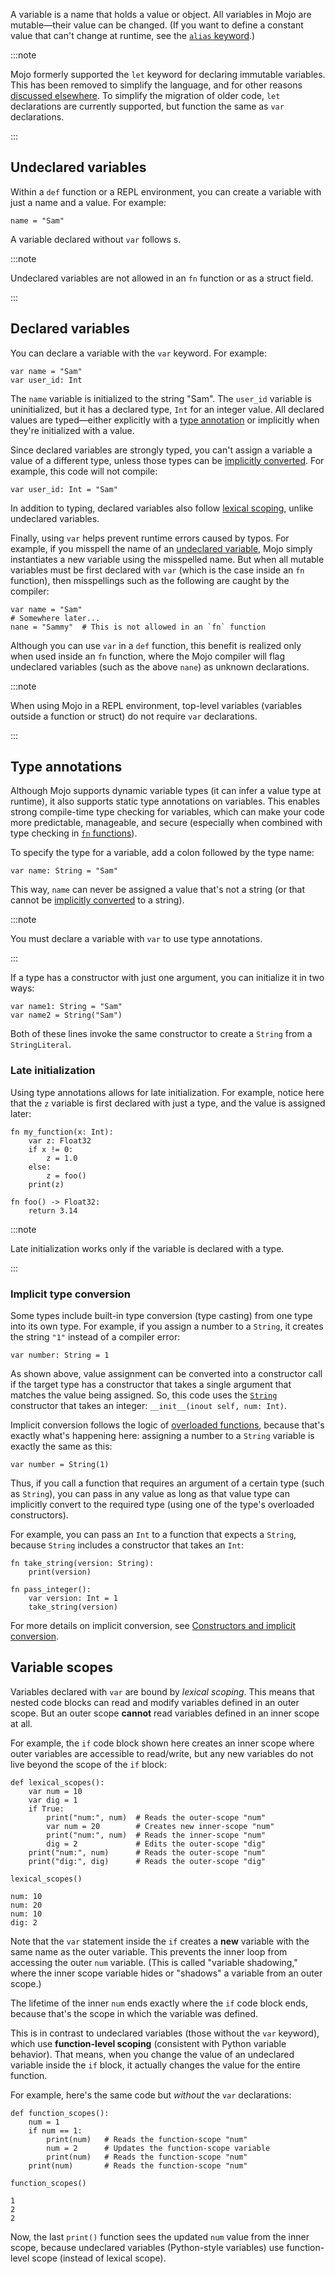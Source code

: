 A variable is a name that holds a value or object. All variables in Mojo are mutable—their value can be changed. (If you want to define a constant value that can't change at runtime, see the 
[`alias` keyword](/mojo/manual/parameters/index.html#alias-named-parameter-expressions).)

:::note

Mojo formerly supported the `let` keyword for declaring immutable variables.
This has been removed to simplify the language, and for other reasons
[discussed
elsewhere](https://github.com/modularml/mojo/blob/main/proposals/remove-let-decls.md).
To simplify the migration of older code, `let` declarations are currently
supported, but function the same as `var` declarations.

:::

## Undeclared variables

Within a `def` function or a REPL environment, you can create a variable with
just a name and a value. For example:


```mojo
name = "Sam"
```

A variable declared without `var` follows s.


:::note

Undeclared variables are not allowed in an `fn` function or as a struct
field.

:::

## Declared variables

You can declare a variable with the `var` keyword. For example:


```mojo
var name = "Sam"
var user_id: Int
```

The `name` variable is initialized to the string "Sam". The `user_id` variable is uninitialized, but it has a declared type, `Int` for an integer value. All
declared values are typed—either explicitly with a 
[type annotation](#type-annotations) or implicitly when they're initialized with a value.

Since declared variables are strongly typed, you can't assign a variable a
value of a different type, unless those types can be 
[implicitly converted](#implicit-type-conversion). For example, this code will not compile:

```mojo
var user_id: Int = "Sam"
```

In addition to typing, declared variables also follow 
[lexical scoping](#variable-scopes), unlike undeclared variables.

Finally, using `var` helps prevent runtime errors caused by typos. For example,
if you misspell the name of an [undeclared variable](#undeclared-variables),
Mojo simply instantiates a new variable using the misspelled name. But when all
mutable variables must be first declared with `var` (which is the case inside
an `fn` function), then misspellings such as the following are caught by the
compiler:

```mojo
var name = "Sam"
# Somewhere later...
nane = "Sammy"  # This is not allowed in an `fn` function
```

Although you can use `var` in a `def` function, this benefit is
realized only when used inside an `fn` function, where the Mojo compiler will
flag undeclared variables (such as the above `nane`) as unknown declarations.


:::note

When using Mojo in a REPL environment, top-level variables (variables
outside a function or struct) do not require `var` declarations.

:::

## Type annotations

Although Mojo supports dynamic variable types (it can infer a value type at
runtime), it also supports static type annotations on variables. This enables
strong compile-time type checking for variables, which can make your code more
predictable, manageable, and secure (especially when combined with type
checking in [`fn` functions](/mojo/manual/functions.html#fn-functions)).

To specify the type for a variable, add a colon followed by the type name:


```mojo
var name: String = "Sam"
```

This way, `name` can never be assigned a value that's not a string (or that
cannot be [implicitly converted](#implicit-type-conversion) to a string).

:::note

You must declare a variable with `var` to use type annotations.

:::

If a type has a constructor with just one argument, you can initialize it in
two ways:


```mojo
var name1: String = "Sam"
var name2 = String("Sam")
```

Both of these lines invoke the same constructor to create a `String` from a
`StringLiteral`.

### Late initialization

Using type annotations allows for late initialization. For example, notice here
that the `z` variable is first declared with just a type, and the value is
assigned later:


```mojo
fn my_function(x: Int):
    var z: Float32
    if x != 0:
        z = 1.0
    else:
        z = foo()
    print(z)

fn foo() -> Float32:
    return 3.14
```

:::note

Late initialization works only if the variable is declared with a
type.

:::

### Implicit type conversion

Some types include built-in type conversion (type casting) from one type into
its own type. For example, if you assign a number to a `String`, it creates the
string `"1"` instead of a compiler error:


```mojo
var number: String = 1
```

As shown above, value assignment can be converted into a constructor call if the 
target type has a constructor that takes a single argument that matches the
value being assigned. So, this code uses the 
[`String`](/mojo/stdlib/builtin/string.html#string) constructor that takes an
integer: `__init__(inout self, num: Int)`.

Implicit conversion follows the logic of [overloaded
functions](/mojo/manual/functions.html#overloaded-functions), because
that's exactly what's happening here: assigning a number to a `String` variable
is exactly the same as this:


```mojo
var number = String(1)
```

Thus, if you call a function that requires an argument of a certain type (such
as `String`), you can pass in any value as long as that value type can
implicitly convert to the required type (using one of the type's overloaded
constructors).

For example, you can pass an `Int` to a function that expects a `String`,
because `String` includes a constructor that takes an `Int`:


```mojo
fn take_string(version: String):
    print(version)

fn pass_integer():
    var version: Int = 1
    take_string(version)
```

For more details on implicit conversion, see 
[Constructors and implicit 
conversion](/mojo/manual/lifecycle/life/#constructors-and-implicit-conversion).

## Variable scopes

Variables declared with `var` are bound by *lexical scoping*. This
means that nested code blocks can read and modify variables defined in an
outer scope. But an outer scope **cannot** read variables defined in an
inner scope at all.

For example, the `if` code block shown here creates an inner scope where outer
variables are accessible to read/write, but any new variables do not live
beyond the scope of the `if` block:


```mojo
def lexical_scopes():
    var num = 10
    var dig = 1
    if True:
        print("num:", num)  # Reads the outer-scope "num"
        var num = 20        # Creates new inner-scope "num"
        print("num:", num)  # Reads the inner-scope "num"
        dig = 2             # Edits the outer-scope "dig"
    print("num:", num)      # Reads the outer-scope "num"
    print("dig:", dig)      # Reads the outer-scope "dig"

lexical_scopes()
```

    num: 10
    num: 20
    num: 10
    dig: 2
    

Note that the `var` statement inside the `if` creates a **new** variable with the same name as the outer variable. This prevents the inner loop from accessing the outer `num` variable. (This is called "variable shadowing," where the inner scope variable hides or "shadows" a variable from an outer scope.)

The lifetime of the inner `num` ends exactly where the `if` code block ends,
because that's the scope in which the variable was defined.

This is in contrast to undeclared variables (those without the `var`
keyword), which use **function-level scoping** (consistent with Python variable
behavior). That means, when you change the value of an undeclared variable
inside the `if` block, it actually changes the value for the entire function.

For example, here's the same code but *without* the `var` declarations:


```mojo
def function_scopes():
    num = 1
    if num == 1:
        print(num)   # Reads the function-scope "num"
        num = 2      # Updates the function-scope variable
        print(num)   # Reads the function-scope "num"
    print(num)       # Reads the function-scope "num"

function_scopes()
```

    1
    2
    2
    

Now, the last `print()` function sees the updated `num` value from the inner
scope, because undeclared variables (Python-style variables) use function-level
scope (instead of lexical scope).
